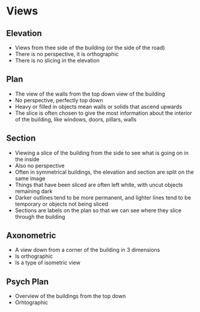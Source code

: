 # Views
## Elevation
- Views from thee side of the building (or the side of the road)
- There is no perspective, it is orthographic
- There is no slicing in the elevation

## Plan
- The view of the walls from the top down view of the building
- No perspective, perfectly top down
- Heavy or filled in objects mean walls or solids that ascend upwards
- The slice is often chosen to give the most information about the interior of the building, like windows, doors, pillars, walls

## Section
- Viewing a slice of the building from the side to see what is going on in the inside
- Also no perspective
- Often in symmetrical buildings, the elevation and section are split on the same image
- Things that have been sliced are often left white, with uncut objects remaining dark
- Darker outlines tend to be more permanent, and lighter lines tend to be temporary or objects not being sliced
- Sections are labels on the plan so that we can see where they slice through the building

## Axonometric
- A view down from a corner of the building in 3 dimensions
- Is orthographic
- Is a type of isometric view

## Psych Plan
- Overview of the buildings from the top down
- Orhtographic



